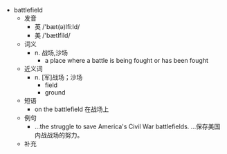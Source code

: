 - battlefield
  - 发音
    - 英 /'bæt(ə)lfiːld/
    - 美 /'bætlfild/
  - 词义
    - n. 战场,沙场
      - a place where a battle is being fought or has been fought
  - 近义词
    - n. [军]战场；沙场
      - field
      - ground
  - 短语
    - on the battlefield 在战场上
  - 例句
    - ...the struggle to save America's Civil War battlefields. …保存美国内战战场的努力。
  - 补充